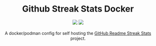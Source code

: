 <h1 align="center">Github Streak Stats Docker</h1>

<div align="center">
<img src="https://parkerbritt.com/badge?label=docker&icon=docker&color=2496ED">
<img src="https://parkerbritt.com/badge?label=podman&icon=podman&color=892CA0">
</div>

<br>
<div align="center">
A docker/podman config for self hosting the <a href="https://github.com/DenverCoder1/github-readme-streak-stats">GitHub Readme Streak Stats</a> project.
</div>
